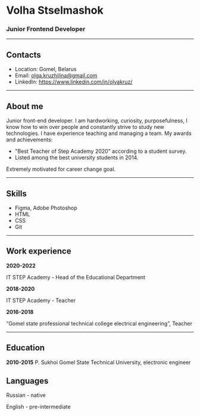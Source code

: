 # Volha Stselmashok

### Junior Frontend Developer
---

## Contacts
* Location: Gomel, Belarus
* Email: olga.kruzhilina@gmail.com
* LinkedIn: <https://www.linkedin.com/in/olyakruz/>

---
## About me

Junior front-end developer.
 I am hardworking, curiosity, purposefulness, I know how to win over people and constantly strive to study new technologies. I have experience teaching and managing a team. My awards and achievements: 
* "Best Teacher of Step Academy 2020" according to a student survey. 
* Listed among the best university students in 2014.

Extremely motivated for
career change goal.

---

## Skills
* Figma, Adobe Photoshop
* HTML
* CSS
* Git

---

## Work experience

**2020-2022**

IT STEP Academy - 
Head of the Educational Department

**2018-2020**

IT STEP Academy - 
Teacher

**2016-2018**

“Gomel state professional technical college
electrical engineering”, Teacher

---

## Education
**2010-2015**
P. Sukhoi Gomel State Technical University, electronic engineer
## Languages
Russian - native

English - pre-intermediate

